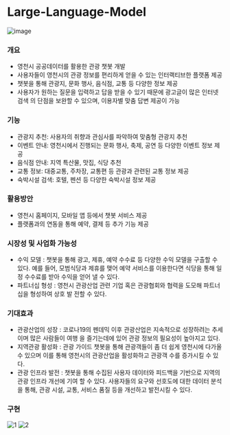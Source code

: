 # Large-Language-Model
![image](https://github.com/jihyeyun01/Large-Language-Model/assets/102782740/b864aeb1-1fbc-49d3-aeac-f38f0b362faf)

### 개요
- 영천시 공공데이터를 활용한 관광 챗봇 개발
- 사용자들이 영천시의 관광 정보를 편리하게 얻을 수 있는 인터랙티브한 플랫폼 제공 
- 챗봇을 통해 관광지, 문화 행사, 음식점, 교통 등 다양한 정보 제공
- 사용자가 원하는 질문을 입력하고 답을 받을 수 있기 때문에 광고글이 많은 인터넷 검색 
의 단점을 보완할 수 있으며, 이용자별 맞춤 답변 제공이 가능

### 기능
- 관광지 추천: 사용자의 취향과 관심사를 파악하여 맞춤형 관광지 추천
- 이벤트 안내: 영천시에서 진행되는 문화 행사, 축제, 공연 등 다양한 이벤트 정보 제공 
- 음식점 안내: 지역 특산물, 맛집, 식당 추천
- 교통 정보: 대중교통, 주차장, 교통편 등 관광과 관련된 교통 정보 제공 
- 숙박시설 검색: 호텔, 펜션 등 다양한 숙박시설 정보 제공

### 활용방안
- 영천시 홈페이지, 모바일 앱 등에서 챗봇 서비스 제공 
- 플랫폼과의 연동을 통해 예약, 결제 등 추가 기능 제공

### 시장성 및 사업화 가능성
- 수익 모델 :
챗봇을 통해 광고, 제휴, 예약 수수료 등 다양한 수익 모델을 구출할 수 있다. 예를 들어, 
모범식당과 제휴를 맺어 예약 서비스를 이용한다면 식당을 통해 일정 수수료를 받아 수익을 
얻어 낼 수 있다.
- 파트너십 형성 :
영천시 관광산업 관련 기업 혹은 관광협회와 협력을 도모해 파트너십을 형성하여 상호 발 
전할 수 있다.

### 기대효과
- 관광산업의 성장 :
코로나19의 펜데믹 이후 관광산업은 지속적으로 성장하려는 추세이며 많은 사람들이 여행 
을 즐기는데에 있어 관광 정보의 필요성이 높아지고 있다.
- 지역관광 활성화 :
관광 가이드 챗봇을 통해 관광객들이 좀 더 쉽게 영천시에 다가올 수 있으며 이를 통해 
영천시의 관광산업을 활성화하고 관광객 수를 증가시킬 수 있다.
- 관광 인프라 발전 :
챗봇을 통해 수집된 사용자 데이터와 피드백을 기반으로 지역의 관광 인프라 개선에 기여 
할 수 있다. 사용자들의 요구와 선호도에 대한 데이터 분석을 통해, 관광 시설, 교통, 서비스 
품질 등을 개선하고 발전시킬 수 있다.

### 구현
![1](https://github.com/jihyeyun01/Large-Language-Model/assets/102782740/8f84ecb1-3b41-4e44-b9b1-62d1894d61fc)
![2](https://github.com/jihyeyun01/Large-Language-Model/assets/102782740/91f29730-20c0-431a-877f-50a9e03292d0)

